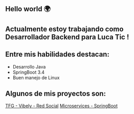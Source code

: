 ## Hello world 🌍

## Actualmente estoy trabajando como Desarrollador Backend para Luca Tic ! 

## Entre mis habilidades destacan: 
- Desarrollo Java 
- SpringBoot 3.4
- Buen manejo de Linux

## Algunos de mis proyectos son:
[TFG - Vibely - Red Social]([https://www.example.com](https://github.com/VIBELY-SN))
[Microservices - SpringBoot](https://github.com/AngelZhang159/LucaTicket)


